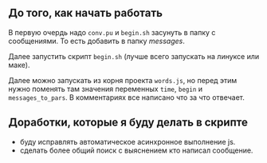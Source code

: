 ## До того, как начать работать
В первую очердь надо `conv.pu` и `begin.sh` засунуть в папку с сообщениями. То есть добавить в папку _messages_. 

Далее запустить скрипт `begin.sh` (лучше всего запускать на линуксе или маке).

Далее можно запускать из корня проекта `words.js`, но перед этим нужно поменять там значения переменных `time`, `begin` и `messages_to_pars`.
В комментариях все написано что за что отвечает. 

## Доработки, которые я буду делать в скрипте
* буду исправлять автоматическое асинхронное выполнение js.
* сделать более общий поиск с выяснением кто написал сообщение.